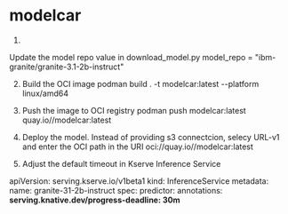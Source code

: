 # modelcar


1.
Update the model repo value in download_model.py
model_repo = "ibm-granite/granite-3.1-2b-instruct"

2. Build the OCI image
podman build . -t modelcar:latest --platform linux/amd64

3. Push the image to OCI registry
podman push modelcar:latest quay.io/<your-registry>/modelcar:latest

4. Deploy the model. Instead of providing s3 connectcion, selecy URL-v1 and enter the OCI path in the URI
   oci://quay.io/<your-registry>/modelcar:latest


5. Adjust the default timeout in Kserve Inference Service

apiVersion: serving.kserve.io/v1beta1
kind: InferenceService
metadata:
  name: granite-31-2b-instruct
spec:
  predictor:
    annotations:
      **serving.knative.dev/progress-deadline: 30m**